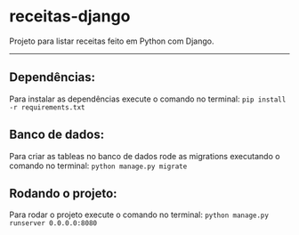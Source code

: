 # receitas-django
Projeto para listar receitas feito em Python com Django.
<hr>

Dependências:
-------------
Para instalar as dependências execute o comando no terminal: `pip install -r requirements.txt`

Banco de dados:
---------------
Para criar as tableas no banco de dados rode as migrations executando o comando no terminal: `python manage.py migrate`

Rodando o projeto:
------------------
Para rodar o projeto execute o comando no terminal: `python manage.py runserver 0.0.0.0:8080`
